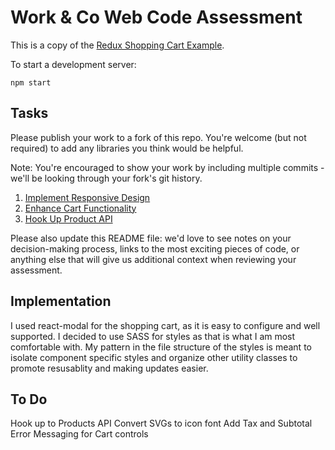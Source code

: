 # Work & Co Web Code Assessment

This is a copy of the [Redux Shopping Cart Example](https://github.com/reactjs/redux/tree/master/examples/shopping-cart).

To start a development server:

```
npm start
```

## Tasks

Please publish your work to a fork of this repo. You're welcome (but not required) to add any libraries you think would be helpful.

Note: You're encouraged to show your work by including multiple commits - we'll be looking through your fork's git history.

1. [Implement Responsive Design](/tasks/01-responsive-design.md)
2. [Enhance Cart Functionality](/tasks/02-cart-enhancements.md)
3. [Hook Up Product API](/tasks/03-product-api.md)

Please also update this README file: we'd love to see notes on your decision-making process, links to the most exciting pieces of code, or anything else that will give us additional context when reviewing your assessment.

## Implementation

I used react-modal for the shopping cart, as it is easy to configure and well supported. I decided to use SASS for styles as that is what I am most comfortable with. My pattern in the file structure of the styles is meant to isolate component specific styles and organize other utility classes to promote resusablity and making updates easier.

## To Do

Hook up to Products API
Convert SVGs to icon font
Add Tax and Subtotal
Error Messaging for Cart controls
